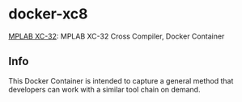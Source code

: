 docker-xc8
=============

[MPLAB XC-32](https://www.microchip.com/mplab/compilers): MPLAB XC-32 Cross Compiler, Docker Container

Info
----

This Docker Container is intended to capture a general method that developers can work with a similar
tool chain on demand.
